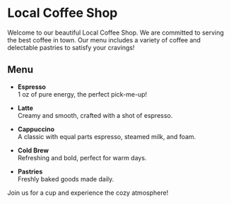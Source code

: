 # Local Coffee Shop

Welcome to our beautiful Local Coffee Shop. We are committed to serving the best coffee in town. Our menu includes a variety of coffee and delectable pastries to satisfy your cravings!

## Menu
- **Espresso**  
  1 oz of pure energy, the perfect pick-me-up!

- **Latte**  
  Creamy and smooth, crafted with a shot of espresso.

- **Cappuccino**  
  A classic with equal parts espresso, steamed milk, and foam.

- **Cold Brew**  
  Refreshing and bold, perfect for warm days.

- **Pastries**  
  Freshly baked goods made daily.

Join us for a cup and experience the cozy atmosphere!